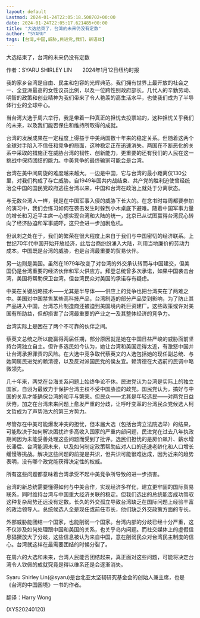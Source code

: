```yaml
---
layout: default
Lastmod: 2024-01-24T22:05:18.508702+00:00
date: 2024-01-24T22:05:17.621485+00:00
title: "大选结束了，台湾的未来仍没有定数"
author: "SYARU"
tags: [台湾,中国,威胁,民进党,我们，新语丝]
---
```


大选结束了，台湾的未来仍没有定数

作者：SYARU SHIRLEY LIN　　2024年1月12日纽约时报

我的家乡台湾是自由、民主和包容的光辉典范。我们拥有世界上最开放的社会之一、全亚洲最高的女性议员比例，以及一位跨性别政府部长。几代人的辛勤劳动、明智的政策和创业精神为我们带来了令人艳羡的高生活水平，也使我们成为了半导体行业的全球中心。

当台湾大选于周六举行，我是带着一种真正的担忧去投票站的，这种担忧关乎我们的未来，以及我们能否保住和维持所取得的成就。

台湾的发展成果在一定程度上得益于中美两国数十年来的稳定关系。但随着这两个全球对手陷入不信任和竞争的局面，这种稳定正在迅速消失。两国在不断恶化的关系中采取的措施正在威胁台湾的韧性、创新能力，更重要的还有我们的人民在这一挑战中保持团结的能力。中美竞争的最终输家可能会是台湾。

台湾在美中间周旋的难度越来越大。一边是中国，它与台湾的最小距离仅130公里，对我们构成了存亡威胁。自1949年国共内战结束、共产党的胜利迫使曾经统治全中国的国民党政府逃往台湾以来，中国和台湾在政治上就处于分离状态。

与无数台湾人一样，我是在中国军事入侵的威胁下长大的。在念书时每周都要参加的演习中，我们会练习如何在袭击发生时躲到小木桌底下避难。随着中国军事力量的增长和习近平主席一心想实现台湾和大陆的统一，北京已从试图赢得台湾民心转向了经济胁迫和军事威吓，这只会进一步加剧危机。

但讽刺之处在于，我们的繁荣在很大程度上来自于我们与中国密切的经济联系。上世纪70年代中国开始开放经济，此后台商纷纷涌入大陆，利用当地廉价的劳动力成本。中国既是台湾的威胁，也是台湾最重要的贸易伙伴。

另一边则是美国。虽然在1979年改变了对台湾的外交承认转而与中国建交，但美国仍是台湾重要的经济伙伴和军火供应方。拜登总统曾多次承诺，如果中国袭击台湾，美国将帮助保卫台湾。但台湾民众对美国的承诺存有疑虑。

中美在关键战略技术——尤其是半导体——供应上的竞争也把台湾夹在了两难之中。美国对中国禁售某些高科技产品，台湾制造的部分产品受到影响，为了防止其产品进入中国，台湾芯片制造商还被迫到美国境内耗巨资建厂。这些政策或许对美国有所助益，但却损害了台湾最重要的产业之一及其整体经济的竞争力。

台湾实际上是困在了两个不可靠的伙伴之间。

蔡英文总统之所以能赢得两届任期，部分原因就是她在中国日益严峻的威胁面前坚持台湾独立自主。但许多选民如今认为，她让台湾和美国走得太近，有激怒中国并让台湾承担罪责的风险。在大选中竞争取代蔡英文的人选包括她的现任副总统、与她同属民进党的赖清德，以及反对派国民党的侯友宜。赖清德在大选前的民调中略微领先。

几十年来，两党在台海关系问题上始终争论不休。民进党认为台湾是实际上的独立国家，自诩为最致力于保护台湾主权不受中国胁迫的政党。国民党认为，搞好与中国的关系才能确保台湾的和平与繁荣。但民众——尤其是年轻选民——对两党日益厌倦，加之在台湾未来问题上愈发严重的分歧，让呼吁变革的台湾民众党候选人柯文哲成为了声势浩大的第三方势力。

尽管存在中美可能爆发冲突的担忧，但本届大选（包括台湾立法院选举）的结果，可能取决于如何解决困扰许多高收入国家的严重内部问题，民进党在过去八年执政期间因为未能妥善处理这些问题而受到了批评。选民们担忧的是房价飙升、薪水增长滞后、台湾能源未来，以及如何制定政策帮助应对人口的迅速老龄化和人口增长缓慢等挑战。解决这些问题的前提是共识，但共识可能很难达成，因为近来的趋势表明，没有哪个政党能获得决定性的权威。

所有这些问题都意味着台湾承受不起中美竞争所导致的进一步损害。

台湾的新总统需要懂得如何与中美合作，实现经济多样化，建立更牢固的国际贸易联系，同时维持台湾与中国重大经济关联的稳定。但我们选出的总统能否成功驾驭这种复杂局势还远没有定数。长久的外交孤立导致台湾缺乏在国际问题上经验丰富的政治领导人。总统候选人全是现任或前任市长，他们缺乏外交政策方面的专长。

外部威胁能团结一个国家，也能削弱一个国家。台湾内部的分歧已经十分严重，这不仅涉及如何处理跟中国和美国的关系，也关乎岛内问题。而社交媒体上的虚假信息猖獗放大了分歧，这些信息被认为来自中国，意在削弱民众对台湾民主制度的信心。台湾就这样在最需要团结的时候分裂了。

在周六的大选和未来，台湾人民能否团结起来，真正面对这些问题，可能将决定台湾令人钦佩的成就究竟是得以维系还是会逐渐消失。

Syaru Shirley Lin(@syaru)是台北亚太坚韧研究基金会的创始人兼主席，也是《台湾的中国困境》一书的作者。

翻译：Harry Wong

(XYS20240120)

